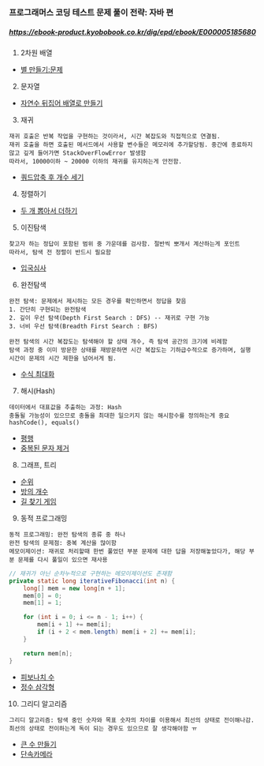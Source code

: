 ### 프로그래머스 코딩 테스트 문제 풀이 전략: 자바 편
##### https://ebook-product.kyobobook.co.kr/dig/epd/ebook/E000005185680



1. 2차원 배열
- [별 만들기:문제](https://school.programmers.co.kr/learn/courses/30/lessons/87377)

2. 문자열
- [자연수 뒤집어 배열로 만들기](https://school.programmers.co.kr/learn/courses/30/lessons/12932)

3. 재귀
```
재귀 호출은 반복 작업을 구현하는 것이라서, 시간 복잡도와 직접적으로 연결됨.
재귀 호출을 하면 호출된 메서드에서 사용할 변수들은 메모리에 추가할당됨. 중간에 종료하지 않고 깊게 들어가면 StackOverFlowError 발생함
따라서, 10000이하 ~ 20000 이하의 재귀를 유지하는게 안전함.
```
- [쿼드압축 후 개수 세기](https://school.programmers.co.kr/learn/courses/30/lessons/68936)

4. 정렬하기
- [두 개 뽑아서 더하기](https://school.programmers.co.kr/learn/courses/30/lessons/68644)

5. 이진탐색
```
찾고자 하는 정답이 포함된 범위 중 가운데를 검사함. 절반씩 뽀개서 계산하는게 포인트
따라서, 탐색 전 정렬이 반드시 필요함
```
- [입국심사](https://school.programmers.co.kr/learn/courses/30/lessons/43238)

6. 완전탐색
```
완전 탐색: 문제에서 제시하는 모든 경우를 확인하면서 정답을 찾음
1. 간단히 구현되는 완전탐색
2. 깊이 우선 탐색(Depth First Search : DFS) -- 재귀로 구현 가능
3. 너비 우선 탐색(Breadth First Search : BFS)

완전 탐색의 시간 복잡도는 탐색해야 할 상태 개수, 즉 탐색 공간의 크기에 비례함
탐색 과정 중 이미 방문한 상태를 재방문하면 시간 복잡도는 기하급수적으로 증가하며, 실행 시간이 문제의 시간 제한을 넘어서게 됨.
```
- [수식 최대화](https://school.programmers.co.kr/learn/courses/30/lessons/67257)

7. 해시(Hash)
```
데이터에서 대표값을 추출하는 과정: Hash
충돌될 가능성이 있으므로 충돌을 최대한 일으키지 않는 해시함수를 정의하는게 중요
hashCode(), equals()
```
- [평행](https://school.programmers.co.kr/learn/courses/30/lessons/120875)
- [중복된 문자 제거](https://school.programmers.co.kr/learn/courses/30/lessons/120888)

8. 그래프, 트리
- [순위](https://school.programmers.co.kr/learn/courses/30/lessons/49191)
- [방의 개수](https://school.programmers.co.kr/learn/courses/30/lessons/49190)
- [길 찾기 게임](https://school.programmers.co.kr/learn/courses/30/lessons/42892)

9. 동적 프로그래밍
```
동적 프로그래밍: 완전 탐색의 종류 중 하나
완전 탐색의 문제점: 중복 계산을 많이함
메모이제이션: 재귀로 처리할때 한번 풀었던 부분 문제에 대한 답을 저장해놓았다가, 해당 부분 문제를 다시 풀일이 있으면 재사용
```
```java
// 재귀가 아닌 순차누적으로 구현하는 메모이제이션도 존재함
private static long iterativeFibonacci(int n) {
    long[] mem = new long[n + 1];
    mem[0] = 0;
    mem[1] = 1;

    for (int i = 0; i <= n - 1; i++) {
        mem[i + 1] += mem[i];
        if (i + 2 < mem.length) mem[i + 2] += mem[i];
    }

    return mem[n];
}
```
- [피보나치 수](https://school.programmers.co.kr/learn/courses/30/lessons/12945)
- [정수 삼각형](https://school.programmers.co.kr/learn/courses/30/lessons/43105)

10. 그리디 알고리즘
```
그리디 알고리즘: 탐색 중인 숫자와 목표 숫자의 차이를 이용해서 최선의 상태로 전이해나감.
최선의 상태로 전이하는게 독이 되는 경우도 있으므로 잘 생각해야함 ㅠ
```
- [큰 수 만들기](https://school.programmers.co.kr/learn/courses/30/lessons/42883)
- [단속카메라](https://school.programmers.co.kr/learn/courses/30/lessons/42884)
